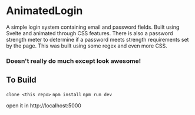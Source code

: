# AnimatedLogin

A simple login system containing email and password fields. Built using Svelte and animated through CSS features.
There is also a password strength meter to determine if a password meets strength requirements set by the page. This was built using some regex and even more CSS.

### Doesn't really do much except look awesome!

## To Build
`clone <this repo>`
`npm install`
`npm run dev`

open it in 
http://localhost:5000